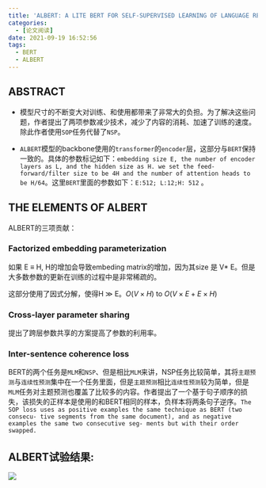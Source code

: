 ```yaml
---
title: 'ALBERT: A LITE BERT FOR SELF-SUPERVISED LEARNING OF LANGUAGE REPRESENTATIONS'
categories:
  - [论文阅读]
date: 2021-09-19 16:52:56
tags: 
  - BERT
  - ALBERT
---
```


## ABSTRACT

* 模型尺寸的不断变大对训练、和使用都带来了非常大的负担。为了解决这些问题，作者提出了两项参数减少技术，减少了内容的消耗、加速了训练的速度。除此作者使用`SOP`任务代替了`NSP`。

* `ALBERT`模型的backbone使用的`transformer`的`encoder`层，这部分与`BERT`保持一致的。具体的参数标记如下：`embedding size E, the number of encoder layers as L, and the hidden size as H. we set the feed-forward/filter size to be 4H and the number of attention heads to be H/64`。这里`BERT`里面的参数如下：`E:512; L:12;H: 512` 。



## THE ELEMENTS OF ALBERT

ALBERT的三项贡献：

### Factorized embedding parameterization

如果 E ≡ H, H的增加会导致embeding matrix的增加，因为其size 是 V* E。但是大多数参数的更新在训练的过程中是非常稀疏的。

这部分使用了因式分解，使得H $\gg$ E。$O(V × H)$ to $O(V × E + E × H)$

### Cross-layer parameter sharing

提出了跨层参数共享的方案提高了参数的利用率。

### Inter-sentence coherence loss

BERT的两个任务是`MLM`和`NSP`、但是相比`MLM`来讲，NSP任务比较简单，其将`主题预测`与`连续性预测`集中在一个任务里面，但是`主题预测`相比`连续性预测`较为简单，但是`MLM`任务对主题预测也覆盖了比较多的内容。作者提出了一个基于句子顺序的损失，该损失的正样本是使用的和BERT相同的样本，负样本将两条句子逆序。`The SOP loss uses as positive examples the same technique as BERT (two consecu- tive segments from the same document), and as negative examples the same two consecutive seg- ments but with their order swapped.`

## ALBERT试验结果:

![](./albert试验结果.png)